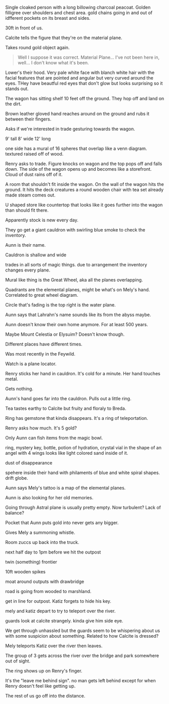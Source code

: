 Single cloaked person with a long billowing charcoal peacoat. Golden filligree over shoulders and chest area. gold chains going in and out of idfferent pockets on its breast and sides.

30ft in front of us. 

Calcite tells the figure that they're on the material plane.

Takes round gold object again. 

> Well I suppose it was correct. Material Plane... I've not been here in, well... I don't know what it's been.

Lower's their hood. Very pale white face with blanch white hair with the facial features that are pointed and angular but very curved around the eyes. THey have beautful red eyes that don't glow but looks surprising so it stands out.

The wagon has sitting shelf 10 feet off the ground. They hop off and land on the dirt.

Brown leather gloved hand reaches around on the ground and rubs it between their fingers.

Asks if we're interested in trade gesturing towards the wagon.

9' tall 8' wide 12' long

one side has a mural of 16 spheres that overlap like a venn diagram. textured raised off of wood. 

Renry asks to trade. Figure knocks on wagon and the top pops off and falls down. The side of the wagon opens up and becomes like a storefront. Cloud of dust rains off of it. 

A room that shouldn't fit inside the wagon. On the wall of the wagon hits the ground. It hits the deck creatures a round wooden chair with tea set already made steam comes out.

U shaped store like countertop that looks like it goes further into the wagon than should fit there.

Apparently stock is new every day. 

They go get a giant cauldron with swirling blue smoke to check the inventory.

Aunn is their name.

Cauldron is shallow and wide 

trades in all sorts of magic things. due to arrangement the inventory changes every plane.

Mural like thing is the Great Wheel, aka all the planes overlapping.

Quadrants are the elemental planes, might be what's on Mely's hand. Correlated to great wheel diagram.

Circle that's fading is the top right is the water plane.

Aunn says that Lahrahn's name sounds like its from the abyss maybe.

Aunn doesn't know their own home anymore. For at least 500 years.

Maybe Mount Celestia or Elysuim? Doesn't know though.

Different places have different times.

Was most recently in the Feywild.

Watch is a plane locator.

Renry sticks her hand in cauldron. It's cold for a minute. Her hand touches metal.

Gets nothing.

Aunn's hand goes far into the cauldron. Pulls out a little ring.

Tea tastes earthy to Calcite but fruity and floraly to Breda.

Ring has gemstone that kinda disappears. It's a ring of teleportation.

Renry asks how much. It's 5 gold?

Only Aunn can fish items from the magic bowl.

ring, mystery key, bottle, potion of hydration, crystal vial in the shape of an angel with 4 wings looks like light colored sand inside of it.

dust of disappearance

spehere inside their hand with philaments of blue and white spiral shapes. drift globe. 

Aunn says Mely's tattoo is a map of the elemental planes.

Aunn is also looking for her old memories.

Going through Astral plane is usually pretty empty. Now turbulent? Lack of balance?

Pocket that Aunn puts gold into never gets any bigger.


Gives Mely a summoning whistle.

Room zuccs up back into the truck.

next half day to 1pm before we hit the outpost

twin (something) frontier

10ft wooden spikes

moat around outputs with drawbridge

road is going from wooded to marshland.

get in line for outpost. Katiz forgets to hide his key.

mely and katiz depart to try to teleport over the river.

guards look at calcite strangely. kinda give him side eye.

We get through unhassled but the guards seem to be whispering about us with some suspicion about something. Related to how Calcite is dressed?

Mely teleports Katiz over the river then leaves.

The group of 3 gets across the river over the bridge and park somewhere out of sight.

The ring shows up on Renry's finger. 

It's the "leave me behind sign". no man gets left behind except for when Renry doesn't feel like getting up.

The rest of us go off into the distance.

